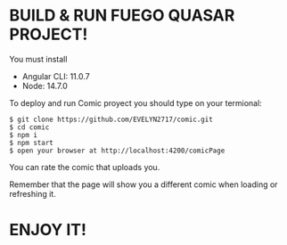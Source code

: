 
# BUILD & RUN FUEGO QUASAR PROJECT!

You must install 

- Angular CLI: 11.0.7
- Node: 14.7.0

To deploy and run Comic proyect you should type on your termional:

    $ git clone https://github.com/EVELYN2717/comic.git
    $ cd comic
    $ npm i
    $ npm start
    $ open your browser at http://localhost:4200/comicPage

You can rate the comic that uploads you.

Remember that the page will show you a different comic when loading or refreshing it.

# ENJOY IT!